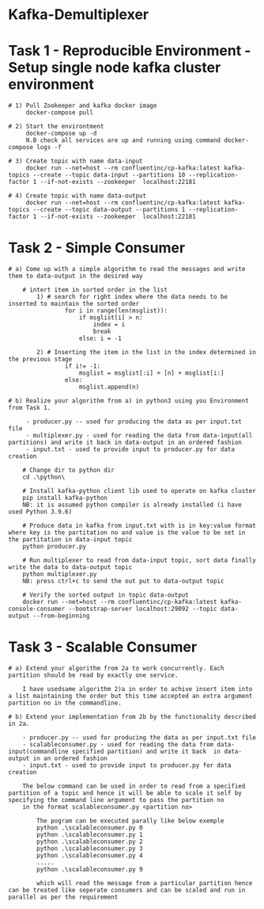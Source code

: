 # Kafka-Demultiplexer

# Task 1 - Reproducible Environment - Setup single node kafka cluster environment
     
    # 1) Pull Zookeeper and kafka docker image
         docker-compose pull

    # 2) Start the environtment
         docker-compose up -d
         N.B check all services are up and running using command docker-compose logs -f 

    # 3) Create topic with name data-input 
         docker run --net=host --rm confluentinc/cp-kafka:latest kafka-topics --create --topic data-input --partitions 10 --replication-factor 1 --if-not-exists --zookeeper  localhost:22181

    # 4) Create topic with name data-output
         docker run --net=host --rm confluentinc/cp-kafka:latest kafka-topics --create --topic data-output --partitions 1 --replication-factor 1 --if-not-exists --zookeeper  localhost:22181

# Task 2 - Simple Consumer
    # a) Come up with a simple algorithm to read the messages and write them to data-output in the desired way
    
        # intert item in sorted order in the list            
            1) # search for right index where the data needs to be inserted to maintain the sorted order                       
                    for i in range(len(msglist)):    
                        if msglist[i] > n:
                            index = i
                            break
                        else: i = -1                    
        
            2) # Inserting the item in the list in the index determined in the previous stage            
                    if i!= -1:                        
                        msglist = msglist[:i] + [n] + msglist[i:]          
                    else:
                        msglist.append(n)            

    # b) Realize your algorithm from a) in python3 using you Environment from Task 1.
        
         - producer.py -- used for producing the data as per input.txt file
         - multiplexer.py - used for reading the data from data-input(all partitions) and write it back in data-output in an ordered fashion 
         - input.txt - used to provide input to producer.py for data creation

        # Change dir to python dir
        cd .\python\

        # Install kafka-python client lib used to operate on kafka cluster
        pip install kafka-python
        NB: it is assumed python compiler is already installed (i have used Python 3.9.6)

        # Produce data in kafka from input.txt with is in key:value format where key is the partitation no and value is the value to be set in the partitation in data-input topic
        python producer.py

        # Run multiplexer to read from data-input topic, sort data finally write the data to data-output topic
        python multiplexer.py
        NB: press ctrl+c to send the out put to data-output topic 

        # Verify the sorted output in topic data-output
        docker run --net=host --rm confluentinc/cp-kafka:latest kafka-console-consumer --bootstrap-server localhost:29092 --topic data-output --from-beginning

# Task 3 - Scalable Consumer

    # a) Extend your algorithm from 2a to work concurrently. Each partition should be read by exactly one service.         
        
        I have usedsame algorithm 2)a in order to achive insert item into a list maintaining the order but this time accepted an extra argument partition no in the commandline.
      
    # b) Extend your implementation from 2b by the functionality described in 2a.
    
        - producer.py -- used for producing the data as per input.txt file
        - scalableconsumer.py - used for reading the data from data-input(commandline specified partition) and write it back  in data-output in an ordered fashion 
        - input.txt - used to provide input to producer.py for data creation

        The below command can be used in order to read from a specified partition of a topic and hence it will be able to scale it self by specifying the command line argument to pass the partition no        
        in the format scalableconsumer.py <partition no>  

            The pogram can be executed parally like below exemple
            python .\scalableconsumer.py 0
            python .\scalableconsumer.py 1
            python .\scalableconsumer.py 2
            python .\scalableconsumer.py 3
            python .\scalableconsumer.py 4
            .....
            python .\scalableconsumer.py 9

            which will read the message from a particular partition hence can be treated like seperate consumers and can be scaled and run in parallel as per the requirement  
